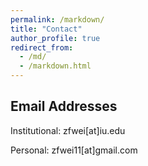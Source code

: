 ```yaml
---
permalink: /markdown/
title: "Contact"
author_profile: true
redirect_from: 
  - /md/
  - /markdown.html
---
```


## Email Addresses
Institutional: zfwei\[at\]iu.edu

Personal: zfwei11\[at\]gmail.com

